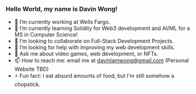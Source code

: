 ### Hello World, my name is Davin Wong!

- 🔭 I’m currently working at Wells Fargo.
- 🌱 I’m currently learning Solidity for Web3 development and AI/ML for a MS in Computer Science!
- 👯 I’m looking to collaborate on Full-Stack Development Projects.
- 🤔 I’m looking for help with improving my web development skills.
- 💬 Ask me about video games, web development, or NFTs.
- 📫 How to reach me: email me at davinlamwong@gmail.com (Personal Website TBD)
- ⚡ Fun fact: I eat absurd amounts of food, but I'm still somehow a chopstick.
